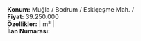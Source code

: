 ## 

**Konum:** Muğla / Bodrum / Eskiçeşme Mah. /  
**Fiyat:** 39.250.000  
**Özellikler:**  |  m² |   
**İlan Numarası:** 
